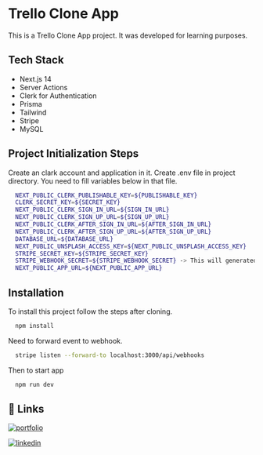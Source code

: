 # Trello Clone App

This is a Trello Clone App project. It was developed for learning purposes.

## Tech Stack

- Next.js 14
- Server Actions
- Clerk for Authentication
- Prisma
- Tailwind
- Stripe
- MySQL

## Project Initialization Steps

Create an clark account and application in it.
Create .env file in project directory. You need to fill variables below in that file.

```bash
  NEXT_PUBLIC_CLERK_PUBLISHABLE_KEY=${PUBLISHABLE_KEY}
  CLERK_SECRET_KEY=${SECRET_KEY}
  NEXT_PUBLIC_CLERK_SIGN_IN_URL=${SIGN_IN_URL}
  NEXT_PUBLIC_CLERK_SIGN_UP_URL=${SIGN_UP_URL}
  NEXT_PUBLIC_CLERK_AFTER_SIGN_IN_URL=${AFTER_SIGN_IN_URL}
  NEXT_PUBLIC_CLERK_AFTER_SIGN_UP_URL=${AFTER_SIGN_UP_URL}
  DATABASE_URL=${DATABASE_URL}
  NEXT_PUBLIC_UNSPLASH_ACCESS_KEY=${NEXT_PUBLIC_UNSPLASH_ACCESS_KEY}
  STRIPE_SECRET_KEY=${STRIPE_SECRET_KEY}
  STRIPE_WEBHOOK_SECRET=${STRIPE_WEBHOOK_SECRET} -> This will generated after forwarding event to webhook.
  NEXT_PUBLIC_APP_URL=${NEXT_PUBLIC_APP_URL}
```

## Installation

To install this project follow the steps after cloning.

```bash
  npm install
```

Need to forward event to webhook.

```bash
  stripe listen --forward-to localhost:3000/api/webhooks
```

Then to start app

```bash
  npm run dev
```

## 🔗 Links

[![portfolio](https://img.shields.io/badge/my_portfolio-000?style=for-the-badge&logo=ko-fi&logoColor=white)](https://mammimia.github.io/portfolio/)

[![linkedin](https://img.shields.io/badge/linkedin-0A66C2?style=for-the-badge&logo=linkedin&logoColor=white)](https://www.linkedin.com/in/muhammed-ali-aydin/)
